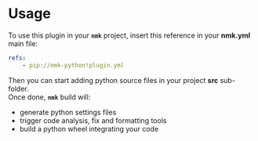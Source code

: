 # Usage

To use this plugin in your **`nmk`** project, insert this reference in your **nmk.yml** main file:
```yaml
refs:
    - pip://nmk-python!plugin.yml
```

Then you can start adding python source files in your project **src** sub-folder.\
Once done, **`nmk`** build will:
* generate python settings files
* trigger code analysis, fix and formatting tools
* build a python wheel integrating your code
